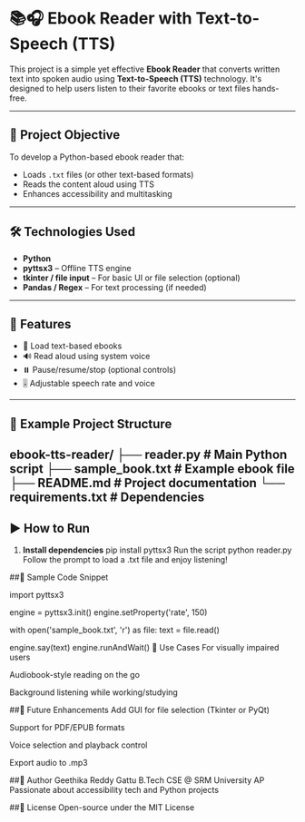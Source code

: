 # 📚🎧 Ebook Reader with Text-to-Speech (TTS)

This project is a simple yet effective **Ebook Reader** that converts written text into spoken audio using **Text-to-Speech (TTS)** technology. It's designed to help users listen to their favorite ebooks or text files hands-free.

---

## 📌 Project Objective

To develop a Python-based ebook reader that:
- Loads `.txt` files (or other text-based formats)
- Reads the content aloud using TTS
- Enhances accessibility and multitasking

---

## 🛠️ Technologies Used

- **Python**
- **pyttsx3** – Offline TTS engine
- **tkinter / file input** – For basic UI or file selection (optional)
- **Pandas / Regex** – For text processing (if needed)

---

## 🚀 Features

- 📖 Load text-based ebooks
- 🔊 Read aloud using system voice
- ⏸️ Pause/resume/stop (optional controls)
- 🎚 Adjustable speech rate and voice

---

## 📂 Example Project Structure

ebook-tts-reader/
├── reader.py # Main Python script
├── sample_book.txt # Example ebook file
├── README.md # Project documentation
└── requirements.txt # Dependencies
---

## ▶️ How to Run

1. **Install dependencies**
pip install pyttsx3
Run the script
python reader.py
Follow the prompt to load a .txt file and enjoy listening!

##🔧 Sample Code Snippet

import pyttsx3

engine = pyttsx3.init()
engine.setProperty('rate', 150)

with open('sample_book.txt', 'r') as file:
    text = file.read()

engine.say(text)
engine.runAndWait()
👀 Use Cases
For visually impaired users

Audiobook-style reading on the go

Background listening while working/studying

##🧠 Future Enhancements
Add GUI for file selection (Tkinter or PyQt)

Support for PDF/EPUB formats

Voice selection and playback control

Export audio to .mp3

##👤 Author
Geethika Reddy Gattu
B.Tech CSE @ SRM University AP
Passionate about accessibility tech and Python projects

##📄 License
Open-source under the MIT License
